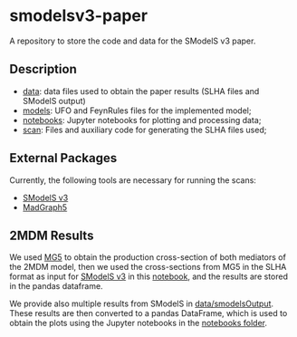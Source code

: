 # smodelsv3-paper

A repository to store the code and data for the SModelS v3 paper.

## Description

* [data](./data): data files used to obtain the paper results (SLHA files and SModelS output)
* [models](./models): UFO and FeynRules files for the implemented model;
* [notebooks](./notebooks): Jupyter notebooks for plotting and processing data;
* [scan](./scan/): Files and auxiliary code for generating the SLHA files used;

## External Packages

Currently, the following tools are necessary for running the scans:

  * [SModelS v3](https://github.com/SModelS/smodels)
  * [MadGraph5](https://launchpad.net/mg5amcnlo)


## 2MDM Results

We used [MG5](https://launchpad.net/mg5amcnlo/) to obtain the production cross-section of both mediators of the 2MDM model, then we used the cross-sections from MG5 in the SLHA format as input for [SModelS v3](https://github.com/SModelS/smodels) in this [notebook](./notebooks/SmodelS/getResults.ipynb), and the results are stored in the pandas dataframe.

We provide also multiple results from SModelS in [data/smodelsOutput](./data/smodelsOutput). These results are then converted to a pandas DataFrame, which is used to obtain the plots using the Jupyter notebooks in the [notebooks folder](./notebooks). 

